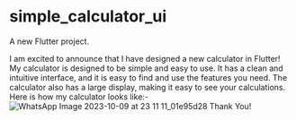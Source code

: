 # simple_calculator_ui
A new Flutter project.

I am excited to announce that I have designed a new calculator in Flutter! 
My calculator is designed to be simple and easy to use. 
It has a clean and intuitive interface, and it is easy to find and use the features you need. 
The calculator also has a large display, making it easy to see your calculations.
Here is how my calculator looks like:-
![WhatsApp Image 2023-10-09 at 23 11 11_01e95d28](https://github.com/pradestha/calculator/assets/138399569/e762290c-08f1-4532-bf60-dff71b217fd8)
Thank You!
